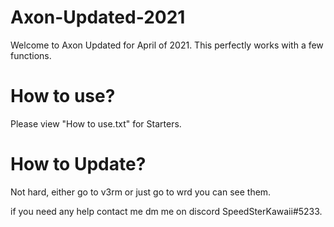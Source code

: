 # Axon-Updated-2021

Welcome to Axon Updated for April of 2021.
This perfectly works with a few functions.

# How to use?

Please view "How to use.txt" for Starters.

# How to Update?

Not hard, either go to v3rm or just go to wrd you can see them.

if you need any help contact me dm me on discord SpeedSterKawaii#5233.
